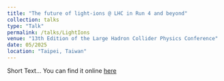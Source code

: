 ```yaml
---
title: "The future of light-ions @ LHC in Run 4 and beyond"
collection: talks
type: "Talk"
permalink: /talks/LightIons
venue: "13th Edition of the Large Hadron Collider Physics Conference"
date: 05/2025
location: "Taipei, Taiwan"
---
```


Short Text...
You can find it online [here](https://indico.cern.ch/event/1419878/contributions/6446595/)
